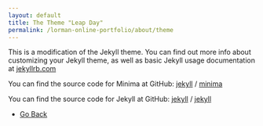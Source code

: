 ```yaml
---
layout: default
title: The Theme "Leap Day"
permalink: /lorman-online-portfolio/about/theme
---
```


This is a modification of the Jekyll theme. You can find out more info about customizing your Jekyll theme, as well as basic Jekyll usage documentation at [jekyllrb.com](https://jekyllrb.com/)

You can find the source code for Minima at GitHub:
[jekyll][jekyll-organization] /
[minima](https://github.com/jekyll/minima)

You can find the source code for Jekyll at GitHub:
[jekyll][jekyll-organization] /
[jekyll](https://github.com/jekyll/jekyll)


[jekyll-organization]: https://github.com/jekyll

<div class="wrapper">
      <nav>
        <ul>
        <li><a href="/lorman-online-portfolio/about">Go Back</a></li>
        </ul>
      </nav>
</div>